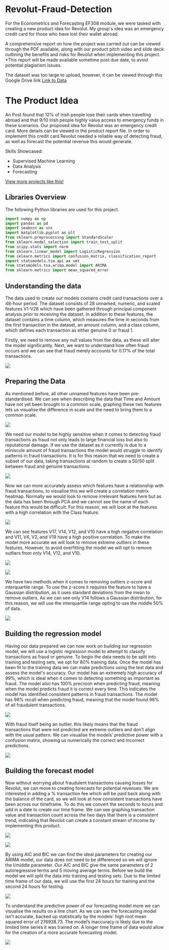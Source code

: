# Revolut-Fraud-Detection

For the Econometrics and Forecasting EF308 module, we were tasked with creating a new product idea for Revolut. My group's idea was an emergency credit card for those who have lost their wallet abroad.

A comprehensive report on how the project was carried out can be viewed through the PDF available, along with our product pitch video and slide deck outlining the benefits and risks for Revolut when implementing this project. *This report will be made available sometime post due date, to avoid potential plagiarism issues.

The dataset was too large to upload, however, it can be viewed through this Google Drive link [Link to Data](https://drive.google.com/file/d/1LuaYBE00i8jqiYPSBuJfqWkBClzNNjfy/view?usp=drive_link)

# The Product Idea

An Post found that 12% of Irish people lose their cards when travelling abroad and that 9/10 Irish people highly value access to emergency funds in these scenarios. Our proposed idea for Revolut was an emergency credit card. More details can be viewed in the product report file. In order to implement this credit card Revolut needed a reliable way of detecting fraud, as well as forecast the potential revenue this would generate.

Skills Showcased:

-   Supervised Machine Learning
-   Data Analysis
-   Forecasting

[View more projects like this!](https://cian-murray-doyle.github.io/)

## Libraries Overview

The following Python libraries are used for this project.

``` python
import numpy as np
import pandas as pd
import seaborn as sns
import matplotlib.pyplot as plt
from sklearn.preprocessing import StandardScaler
from sklearn.model_selection import train_test_split
from scipy.stats import norm
from sklearn.linear_model import LogisticRegression
from sklearn.metrics import confusion_matrix, classification_report
import statsmodels.tsa.api as smt
from statsmodels.tsa.arima.model import ARIMA
from sklearn.metrics import mean_squared_error
```

## Understanding the data

The data used to create our models contains credit card transactions over a 48-hour period. The dataset consists of 28 unnamed, numeric, and scaled features V1-V28 which have been gathered through principal component analysis prior to receiving the dataset. In addition to these features, the dataset contains a time column, which measures the time in seconds from the first transaction in the dataset, an amount column, and a class column, which defines each transaction as either genuine 0 or fraud 1.

Firstly, we need to remove any null values from the data, as these will alter the model significantly. Next, we want to understand how often fraud occurs and we can see that fraud merely accounts for 0.17% of the total transactions.

![](images/graph1.png)

## Preparing the Data

As mentioned before, all other unnamed features have been pre-standardised. We can see when describing the data that Time and Amount have not yet been brought to a common scale, graphing these two features lets us visualise the difference in scale and the need to bring them to a common scale.

![](images/graph2.png)

We need our model to be highly sensitive when it comes to detecting fraud transactions as fraud not only leads to large financial loss but also to reputational damage. If we use the dataset as it currently is due to a miniscule amount of fraud transactions the model would struggle to identify patterns in fraud transactions. It is for this reason that we need to create a subset of our data, taking transactions at random to create a 50/50 split between fraud and genuine transactions.

![](images/graph3.png)

Now we can more accurately assess which features have a relationship with fraud transactions, to visualise this we will create a correlation matrix heatmap. Normally we would look to remove irrelevant features here but as the data has been through PCA and we cannot see the name of each feature this would be difficult. For this reason, we will look at the features with a high correlation with the Class feature.

![](images/graph4.png)

We can see features V17, V14, V12, and V10 have a high negative correlation and V11, V4, V2, and V19 have a high positive correlation. To make the model more accurate we will look to remove extreme outliers in these features. However, to avoid overfitting the model we will opt to remove outliers from only V14, V12, and V10.

![](images/graph5.png)

![](images/graph6.png)

We have two methods when it comes to removing outliers z-score and interquartile range. To use the z-score it requires the feature to have a Gaussian distribution, as it uses standard deviations from the mean to remove outliers. As we can see only V14 follows a Gaussian distribution, for this reason, we will use the interquartile range opting to use the middle 50% of data.

![](images/graph7.png)

## Building the regression model

Having our data prepared we can now work on building our regression model, we will use a logistic regression model to attempt to classify transactions as fraud or genuine. To begin the data needs to be split into training and testing sets, we opt for 80% training data. Once the model has been fit to the training data we can make predictions using the test data and assess the model's accuracy. Our model has an extremely high accuracy of 99%, which is ideal when it comes to detecting something as important as fraud. The model also has 100% precision when predicting fraud, meaning when the model predicts fraud it is correct every time. This indicates the model has identified consistent patterns in fraud transactions. The model has 98% recall when predicting fraud, meaning that the model found 98% of all fraudulent transactions.

![](images/graph8.png)

With fraud itself being an outlier, this likely means that the fraud transactions that were not predicted are extreme outliers and don’t align with the usual pattern. We can visualise the models’ predictive power with a confusion matrix, showing us numerically the correct and incorrect predictions.

![](images/graph9.png)

## Building the forecast model

Now without worrying about fraudulent transactions causing losses for Revolut, we can move to creating forecasts for potential revenues. We are interested in adding a % transaction fee which will be paid back along with the balance of the card, so we will look at how consistent transactions have been across our timeframe. To do this we convert the seconds to hours and add in a date to create our time frame. We can see graphing transaction value and transaction count across the two days that there is a consistent trend, indicating that Revolut can create a constant stream of income by implementing this product.

![](images/graph10.png)

![](images/graph11.png)

By using AIC and BIC we can find the ideal parameters for creating our ARIMA model, our data does not need to be differenced so we will ignore the I/middle parameter. Our AIC and BIC give the same parameters of 2 autoregressive terms and 5 moving average terms. Before we build the model we will split the data into training and testing sets. Due to the limited time frame of our data, we will use the first 24 hours for training and the second 24 hours for testing.

![](images/graph12.png)

To understand the predictive power of our forecasting model more we can visualise the results on a line chart. As we can see the forecasting model isn’t accurate, backed up statistically by the models’ high root mean squared error of 276938.73. The model’s inaccuracy is likely due to the limited time series it was trained on. A longer time frame of data would allow for the creation of a more accurate forecasting model.

![](images/graph13.png)
